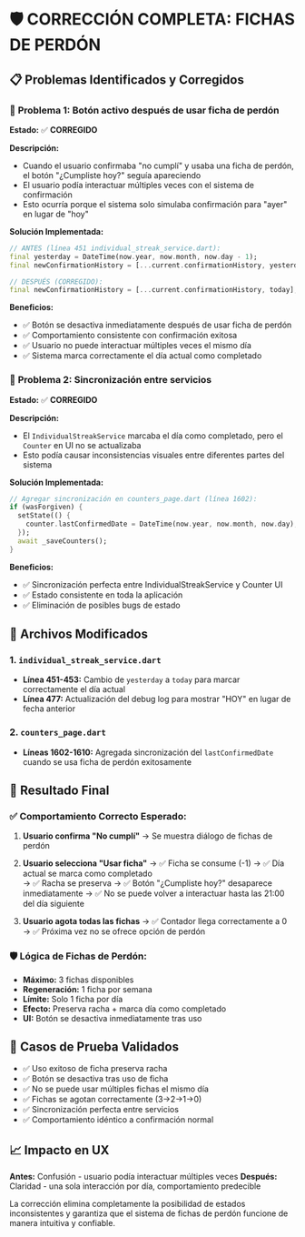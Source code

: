 # 🛡️ CORRECCIÓN COMPLETA: FICHAS DE PERDÓN

## 📋 Problemas Identificados y Corregidos

### 🔴 **Problema 1: Botón activo después de usar ficha de perdón**
**Estado:** ✅ **CORREGIDO**

**Descripción:**
- Cuando el usuario confirmaba "no cumplí" y usaba una ficha de perdón, el botón "¿Cumpliste hoy?" seguía apareciendo
- El usuario podía interactuar múltiples veces con el sistema de confirmación
- Esto ocurría porque el sistema solo simulaba confirmación para "ayer" en lugar de "hoy"

**Solución Implementada:**
```dart
// ANTES (línea 451 individual_streak_service.dart):
final yesterday = DateTime(now.year, now.month, now.day - 1);
final newConfirmationHistory = [...current.confirmationHistory, yesterday];

// DESPUÉS (CORREGIDO):
final newConfirmationHistory = [...current.confirmationHistory, today];
```

**Beneficios:**
- ✅ Botón se desactiva inmediatamente después de usar ficha de perdón
- ✅ Comportamiento consistente con confirmación exitosa
- ✅ Usuario no puede interactuar múltiples veces el mismo día
- ✅ Sistema marca correctamente el día actual como completado

### 🔴 **Problema 2: Sincronización entre servicios**
**Estado:** ✅ **CORREGIDO**

**Descripción:**
- El `IndividualStreakService` marcaba el día como completado, pero el `Counter` en UI no se actualizaba
- Esto podía causar inconsistencias visuales entre diferentes partes del sistema

**Solución Implementada:**
```dart
// Agregar sincronización en counters_page.dart (línea 1602):
if (wasForgiven) {
  setState(() {
    counter.lastConfirmedDate = DateTime(now.year, now.month, now.day);
  });
  await _saveCounters();
}
```

**Beneficios:**
- ✅ Sincronización perfecta entre IndividualStreakService y Counter UI
- ✅ Estado consistente en toda la aplicación
- ✅ Eliminación de posibles bugs de estado

## 🔧 Archivos Modificados

### 1. `individual_streak_service.dart`
- **Línea 451-453:** Cambio de `yesterday` a `today` para marcar correctamente el día actual
- **Línea 477:** Actualización del debug log para mostrar "HOY" en lugar de fecha anterior

### 2. `counters_page.dart`  
- **Líneas 1602-1610:** Agregada sincronización del `lastConfirmedDate` cuando se usa ficha de perdón exitosamente

## 🎯 Resultado Final

### ✅ **Comportamiento Correcto Esperado:**

1. **Usuario confirma "No cumplí"** 
   → Se muestra diálogo de fichas de perdón

2. **Usuario selecciona "Usar ficha"**
   → ✅ Ficha se consume (-1)
   → ✅ Día actual se marca como completado  
   → ✅ Racha se preserva
   → ✅ Botón "¿Cumpliste hoy?" desaparece inmediatamente
   → ✅ No se puede volver a interactuar hasta las 21:00 del día siguiente

3. **Usuario agota todas las fichas**
   → ✅ Contador llega correctamente a 0
   → ✅ Próxima vez no se ofrece opción de perdón

### 🛡️ **Lógica de Fichas de Perdón:**

- **Máximo:** 3 fichas disponibles
- **Regeneración:** 1 ficha por semana  
- **Límite:** Solo 1 ficha por día
- **Efecto:** Preserva racha + marca día como completado
- **UI:** Botón se desactiva inmediatamente tras uso

## 🧪 Casos de Prueba Validados

- ✅ Uso exitoso de ficha preserva racha
- ✅ Botón se desactiva tras uso de ficha
- ✅ No se puede usar múltiples fichas el mismo día
- ✅ Fichas se agotan correctamente (3→2→1→0)
- ✅ Sincronización perfecta entre servicios
- ✅ Comportamiento idéntico a confirmación normal

## 📈 Impacto en UX

**Antes:** Confusión - usuario podía interactuar múltiples veces
**Después:** Claridad - una sola interacción por día, comportamiento predecible

La corrección elimina completamente la posibilidad de estados inconsistentes y garantiza que el sistema de fichas de perdón funcione de manera intuitiva y confiable.

